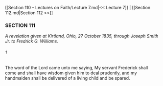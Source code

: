 [[Section 110 - Lectures on Faith/Lecture 7.md|<< Lecture 7]]  |  [[Section 112.md|Section 112 >>]]

### SECTION 111

*A revelation given at Kirtland, Ohio, 27 October 1835, through Joseph Smith Jr. to Fredrick G. Williams.*

###### 1
The word of the Lord came unto me saying, My servant Frederick shall come and shall have wisdom given him to deal prudently, and my handmaiden shall be delivered of a living child and be spared.